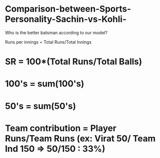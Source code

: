# Comparison-between-Sports-Personality-Sachin-vs-Kohli-
Who is the better batsman according to our model?




Runs per innings = Total Runs/Total Innings
# SR = 100*(Total Runs/Total Balls)
# 100's = sum(100's)
# 50's = sum(50's)
# Team contribution = Player Runs/Team Runs (ex: Virat 50/ Team Ind 150 => 50/150 : 33%)

